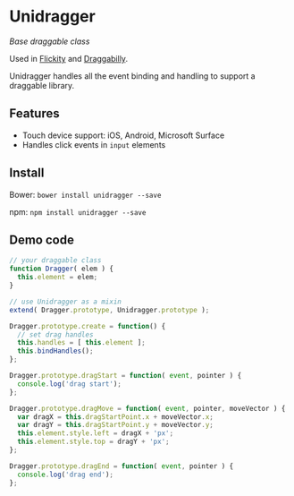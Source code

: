 # Unidragger

_Base draggable class_

Used in [Flickity](http://flickity.metafizzy.co) and [Draggabilly](http://draggabilly.desandro.com).

Unidragger handles all the event binding and handling to support a draggable library.

## Features

+ Touch device support: iOS, Android, Microsoft Surface
+ Handles click events in `input` elements 

## Install

Bower: `bower install unidragger --save`

npm: `npm install unidragger --save`

## Demo code

``` js
// your draggable class
function Dragger( elem ) {
  this.element = elem;
}

// use Unidragger as a mixin
extend( Dragger.prototype, Unidragger.prototype );

Dragger.prototype.create = function() {
  // set drag handles
  this.handles = [ this.element ];
  this.bindHandles();
};

Dragger.prototype.dragStart = function( event, pointer ) {
  console.log('drag start');
};

Dragger.prototype.dragMove = function( event, pointer, moveVector ) {
  var dragX = this.dragStartPoint.x + moveVector.x;
  var dragY = this.dragStartPoint.y + moveVector.y;
  this.element.style.left = dragX + 'px';
  this.element.style.top = dragY + 'px';
};

Dragger.prototype.dragEnd = function( event, pointer ) {
  console.log('drag end');
};
```
